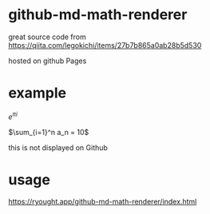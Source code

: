 # github-md-math-renderer

great source code from https://qiita.com/legokichi/items/27b7b865a0ab28b5d530

hosted on github Pages

# example

$e^{\pi i}$

$\sum_{i=1}^n a_n = 10$

this is not displayed on Github


# usage

https://ryought.app/github-md-math-renderer/index.html
